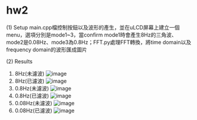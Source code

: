 # hw2
(1) Setup
main.cpp檔控制按鈕以及波形的產生，並在uLCD屏幕上建立一個menu，選項分別是mode1~3，當confirm mode1時會產生8Hz的三角波、mode2是0.08Hz、mode3為0.8Hz；FFT.py處理FFT轉換，將time domain以及frequency domain的波形匯成圖片

(2) Results
1. 8Hz(未濾波)
![image](https://user-images.githubusercontent.com/55796795/113536055-b4f7ac80-9607-11eb-85a9-02e9180122e5.png)
2. 8Hz(已濾波)
![image](https://user-images.githubusercontent.com/55796795/113536060-ba54f700-9607-11eb-8818-c764159c27ec.png)
3. 0.8Hz(未濾波)
![image](https://user-images.githubusercontent.com/55796795/113535977-7f52c380-9607-11eb-9eca-dfcd03cc5a77.png)
4. 0.8Hz(已濾波)
![image](https://user-images.githubusercontent.com/55796795/113535997-92fe2a00-9607-11eb-95bf-bb01f3d15299.png)
5. 0.08Hz(未濾波)
![image](https://user-images.githubusercontent.com/55796795/113536028-a27d7300-9607-11eb-8a59-3739223bb64a.png)
6. 0.08Hz(已濾波)
![image](https://user-images.githubusercontent.com/55796795/113536045-af9a6200-9607-11eb-9702-9fa77a622b17.png)
